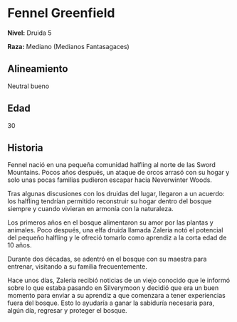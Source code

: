 # Fennel Greenfield

**Nivel:** Druida 5

**Raza:** Mediano (Medianos Fantasagaces)

## Alineamiento
Neutral bueno

## Edad
30

## Historia
Fennel nació en una pequeña comunidad halfling al norte de las Sword Mountains. Pocos años después, un ataque de orcos arrasó con su hogar y solo unas pocas familias pudieron escapar hacia Neverwinter Woods.

Tras algunas discusiones con los druidas del lugar, llegaron a un acuerdo: los halfling tendrían permitido reconstruir su hogar dentro del bosque siempre y cuando vivieran en armonía con la naturaleza.

Los primeros años en el bosque alimentaron su amor por las plantas y animales. Poco después, una elfa druida llamada Zaleria notó el potencial del pequeño halfling y le ofreció tomarlo como aprendiz a la corta edad de 10 años.

Durante dos décadas, se adentró en el bosque con su maestra para entrenar, visitando a su familia frecuentemente.

Hace unos días, Zaleria recibió noticias de un viejo conocido que le informó sobre lo que estaba pasando en Silverymoon y decidió que era un buen momento para enviar a su aprendiz a que comenzara a tener experiencias fuera del bosque. Esto lo ayudaría a ganar la sabiduría necesaria para, algún día, regresar y proteger el bosque.

